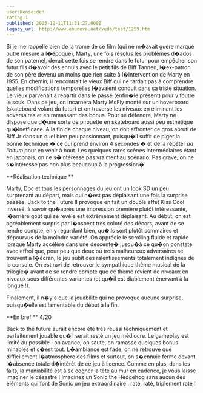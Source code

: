 ```yaml
---
user:Kenseiden
rating:1
published: 2005-12-11T11:31:27.000Z
legacy_url: http://www.emunova.net/veda/test/1259.htm
---
```

Si je me rappelle bien de la trame de ce film (qui ne m�avait guère marqué outre mesure à l�époque), Marty, une fois résolus les problèmes d�ados de son paternel, devait cette fois se rendre dans le futur pour empêcher son futur fils d�avoir des ennuis avec le petit fils de Biff Tannen, l�ex-patron de son père devenu un moins que rien suite à l�intervention de Marty en 1955\. En chemin, il rencontrait le vieux Biff qui ne tardait pas à comprendre quelles modifications temporelles l�avaient conduit dans sa triste situation. Le vieux parvenait à repartir dans le passé (enfin�le présent) pour y foutre le souk. Dans ce jeu, on incarnera Marty McFly monté sur un hoverboard (skateboard volant du futur) et on traverse les niveaux en éliminant les adversaires et en ramassant des bonus. Pour se défendre, Marty ne dispose que d�une sorte de pirouette en skateboard aussi peu esthétique qu�inefficace. A la fin de chaque niveau, on doit affronter ce gros abruti de Biff Jr dans un duel bien peu passionnant, puisqu�il suffit de piger la bonne technique � ce qui prend environ 4 secondes � et de la répéter _ad libitum_ pour en venir à bout. Les quelques rares scènes intermédiaires étant en japonais, on ne s�intéresse pas vraiment au scénario. Pas grave, on ne s�intéresse pas non plus beaucoup à la progression�  

  

  

**Réalisation technique **   

  

Marty, Doc et tous les personnages du jeu ont un look SD un peu surprenant au départ, mais qui n�est pas déplaisant une fois la surprise passée. Back to the Future II provoque en fait un double effet Kiss Cool inversé, à savoir qu�après une impression première plutôt intéressante, l�arrière goût qui se révèle est extrêmement déplaisant. Au début, on est agréablement surpris par l�aspect très coloré des décors, avant de se rendre compte, en y regardant bien, qu�ils sont plutôt sommaires et dépourvus de la moindre variété. On apprécie le scrolling fluide et rapide lorsque Marty accélère dans une descente� jusqu�à ce qu�on constate avec effroi que, pour peu que deux ou trois malheureux adversaires se trouvent à l�écran, le jeu subit des ralentissements totalement indignes de la console. On est ravi de retrouver le sympathique thème musical de la trilogie� avant de se rendre compte que ce thème revient de niveaux en niveaux sous différentes variantes (et qu�il est diablement énervant à la longue !).   

Finalement, il n�y a que la jouabilité qui ne provoque aucune surprise, puisqu�elle est lamentable du début à la fin.   

  

**En bref ** 4/20  

Back to the future aurait encore été très réussi techniquement et parfaitement jouable qu�il serait resté un jeu médiocre. Le gameplay est limité au possible : on avance, on saute, on ramasse quelques bonus minables et c�est tout. L�ambiance est fade, on ne retrouve que difficilement l�atmosphère des films et surtout, on s�ennuie ferme devant l�absence totale d�intérêt de ce jeu à licence. Comme en plus, dans les faits, la maniabilité est à se cogner la tête au mur en cadence, je vous laisse imaginer le désastre ! Imaginez un Sonic the Hedgehog sans aucun des éléments qui font de Sonic un jeu extraordinaire : raté, raté, triplement raté !
